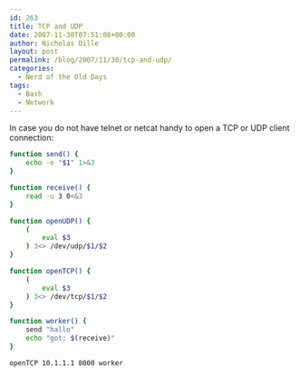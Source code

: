 ```yaml
---
id: 263
title: TCP and UDP
date: 2007-11-30T07:51:08+00:00
author: Nicholas Dille
layout: post
permalink: /blog/2007/11/30/tcp-and-udp/
categories:
  - Nerd of the Old Days
tags:
  - Bash
  - Network
---
```

In case you do not have telnet or netcat handy to open a TCP or UDP client connection:<!--more-->

```bash
function send() {
    echo -e "$1" 1>&3
}

function receive() {
    read -u 3 0<&3
}

function openUDP() {
    (
        eval $3
    ) 3<> /dev/udp/$1/$2
}

function openTCP() {
    (
        eval $3
    ) 3<> /dev/tcp/$1/$2
}

function worker() {
    send "hallo"
    echo "got: $(receive)"
}

openTCP 10.1.1.1 8000 worker
```
